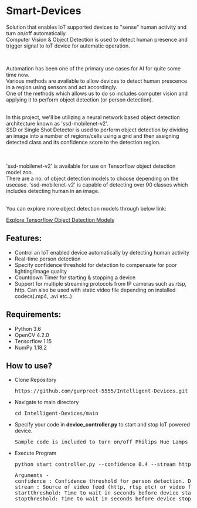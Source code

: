 # Smart-Devices
Solution that enables IoT supported devices to "sense" human activity and turn on/off automatically. <br>Computer Vision &amp; Object Detection is used to detect human presence and trigger signal to IoT device for automatic operation.

<br>

Automation has been one of the primary use cases for AI for quite some time now.<br>
Various methods are available to allow devices to detect human prescence in a region using sensors and act accordingly.<br>
One of the methods which allows us to do so includes computer vision and applying it to perform object detection (or person detection).

<br>
In this project, we'll be utilizing a neural network based object detection architecture known as 'ssd-mobilenet-v2'.<br>
SSD or Single Shot Detector is used to perform object detection by dividing an image into a number of regions/cells using a grid and then assigning detected class and its confidence score to the detection region. 

<br> <br>
'ssd-mobilenet-v2' is available for use on Tensorflow object detection model zoo.<br>
There are a no. of object detection models to choose depending on the usecase. 'ssd-mobilenet-v2' is capable of detecting over 90 classes which includes detecting human in an image. 

<br>You can explore more object detection models through below link:

<a href="https://github.com/tensorflow/models/tree/master/research/object_detection">Explore Tensorflow Object Detection Models</a>

<h2>Features:</h2>
<ul>
  <li>Control an IoT enabled device automatically by detecting human activity</li>
  <li>Real-time person detection</li>
  <li>Specify confidence threshold for detection to compensate for poor lighting/image quality</li>
  <li>Countdown Timer for starting & stopping a device</li>
  <li>Support for multiple streaming protocols from IP cameras such as rtsp, http. Can also be used with static video file depending on installed codecs(.mp4, .avi etc..)</li>
</ul>  

<h2>Requirements:</h2>
<ul>
  <li>Python 3.6</li>
  <li>OpenCV 4.2.0</li>
  <li>Tensorflow 1.15</li>
  <li>NumPy 1.18.2</li>  
</ul>

<h2>How to use?</h2>
<ul>
  <li>Clone Repository</li>
  <pre>https://github.com/gurpreet-5555/Intelligent-Devices.git</pre>  </ul>
<ul>  <li>Navigate to main directory</li>
  <pre>cd Intelligent-Devices/main</pre> </ul>
<ul><li>Specify your code in <b>device_controller.py</b> to start and stop IoT powered device.</li>
<pre>Sample code is included to turn on/off Philips Hue Lamps</pre></ul>
<ul><li>Execute Program</li>
<pre>python start_controller.py --confidence 0.4 --stream http://192.168.1.43:8080/video --startthreshold 10 --stopthreshold 60</pre>
<pre>Arguments -
confidence : Confidence threshold for person detection. Default value is 0.2 (Optional)
stream : Source of video feed (http, rtsp etc) or video file. (Required)
startthreshold: Time to wait in seconds before device starts once human activity is detected. Default value is 5 seconds. (Optional)
stopthreshold: Time to wait in seconds before device stops once no human activity is detected in video stream. Default value is 30 seconds. (Optional)
</pre></ul>


 
  
